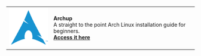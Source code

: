 <div align="center">
    <table>
        <tr>
            <td>
                <img src="assets/images/arch.png" width="125px">
            </td>
            <td>
                <strong>Archup</strong>
                <br>
                A straight to the point Arch Linux installation guide for beginners.
                <br>
                <a href=""><strong>Access it here</strong></a>
            </td>
        </tr>
    </table>
</div>